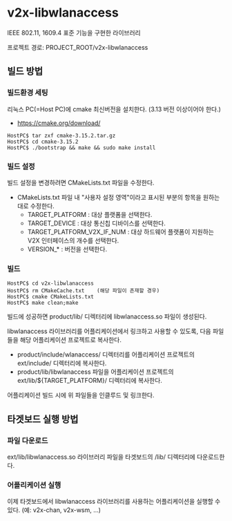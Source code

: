 # v2x-libwlanaccess

IEEE 802.11, 1609.4 표준 기능을 구현한 라이브러리

프로젝트 경로: PROJECT_ROOT/v2x-libwlanaccess



## 빌드 방법

### 빌드환경 세팅

리눅스 PC(=Host PC)에 cmake 최신버전을 설치한다. (3.13 버전 이상이어야 한다.)  

- https://cmake.org/download/

```
HostPC$ tar zxf cmake-3.15.2.tar.gz 
HostPC$ cd cmake-3.15.2 
HostPC$ ./bootstrap && make && sudo make install
```



### 빌드 설정

빌드 설정을 변경하려면 CMakeLists.txt 파일을 수정한다.  

- CMakeLists.txt 파일 내 "사용자 설정 영역"이라고 표시된 부분의 항목을 원하는대로 수정한다.
  - TARGET_PLATFORM : 대상 플랫폼을 선택한다.
  - TARGET_DEVICE : 대상 통신칩 디바이스를 선택한다.
  - TARGET_PLATFORM_V2X_IF_NUM : 대상 하드웨어 플랫폼이 지원하는 V2X 인터페이스의 개수를 선택한다.
  - VERSION_* : 버전을 선택한다.



### 빌드

```
HostPC$ cd v2x-libwlanaccess
HostPC$ rm CMakeCache.txt    (해당 파일이 존재할 경우)
HostPC$ cmake CMakeLists.txt
HostPC$ make clean;make
```

빌드에 성공하면 product/lib/ 디렉터리에 libwlanaccess.so 파일이 생성된다.



libwlanaccess 라이브러리를 어플리케이션에서 링크하고 사용할 수 있도록, 다음 파일들을 해당 어플리케이션 프로젝트로 복사한다. 

- product/include/wlanaccess/ 디렉터리를 어플리케이션 프로젝트의 ext/include/ 디렉터리에 복사한다.
- product/lib/libwlanaccess 파일을 어플리케이션 프로젝트의 ext/lib/${TARGET_PLATFORM}/ 디렉터리에 복사한다.

어플리케이션 빌드 시에 위 파일들을 인클루드 및 링크한다.



## 타겟보드 실행 방법

### 파일 다운로드

ext/lib/libwlanaccess.so 라이브러리 파일을 타겟보드의 /lib/ 디렉터리에 다운로드한다.



### 어플리케이션 실행

이제 타겟보드에서 libwlanaccess 라이브러리를 사용하는 어플리케이션을 실행할 수 있다. (예: v2x-chan, v2x-wsm, ...)
